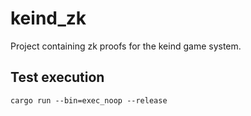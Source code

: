 # keind\_zk

Project containing zk proofs for the keind game system.

## Test execution

`cargo run --bin=exec_noop --release`

